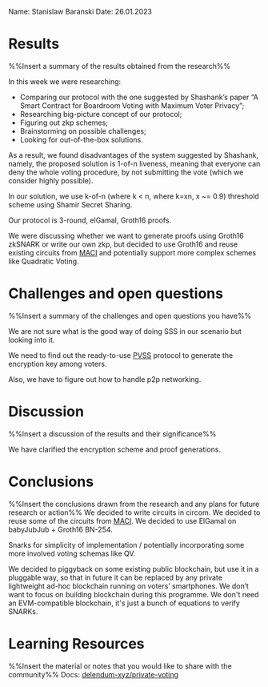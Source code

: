 Name: Stanislaw Baranski
Date: 26.01.2023

# Results
%%Insert a summary of the results obtained from the research%%

In this week we were researching:
- Comparing our protocol with the one suggested by Shashank’s paper “A Smart Contract for Boardroom Voting with Maximum Voter Privacy”;
- Researching big-picture concept of our protocol;
- Figuring out zkp schemes;
- Brainstorming on possible challenges;
- Looking for out-of-the-box solutions.
  
As a result, we found disadvantages of the system suggested by Shashank, namely, the proposed solution is 1-of-n liveness, meaning that everyone can deny the whole voting procedure, by not submitting the vote (which we consider highly possible).

In our solution, we use k-of-n (where k < n, where k=xn, x ~= 0.9) threshold scheme using Shamir Secret Sharing.

Our protocol is 3-round, elGamal, Groth16 proofs.

We were discussing whether we want to generate proofs using Groth16 zkSNARK or write our own zkp, but decided to use Groth16 and reuse existing circuits from [MACI](https://github.com/privacy-scaling-explorations/maci/tree/master/circuits/circom) and potentially support more complex schemes like Quadratic Voting.

# Challenges and open questions
%%Insert a summary of the challenges and open questions you have%%

We are not sure what is the good way of doing SSS in our scenario but looking into it.

We need to find out the ready-to-use [PVSS](https://en.wikipedia.org/wiki/Publicly_Verifiable_Secret_Sharing#Chaum-Pedersen_Protocol) protocol to generate the encryption key among voters.

Also, we have to figure out how to handle p2p networking.

# Discussion
%%Insert a discussion of the results and their significance%%

We have clarified the encryption scheme and proof generations.

# Conclusions
%%Insert the conclusions drawn from the research and any plans for future research or action%%
We decided to write circuits in circom.
We decided to reuse some of the circuits from [MACI](https://github.com/privacy-scaling-explorations/maci/tree/master/circuits/circom).
We decided to use ElGamal on babyJubJub + Groth16 BN-254.

Snarks for simplicity of implementation / potentially incorporating some more involved voting schemas like QV.

We decided to piggyback on some existing public blockchain, but use it in a pluggable way, so that in future it can be replaced by any private lightweight ad-hoc blockchain running on voters’ smartphones. We don’t want to focus on building blockchain during this programme.
We don't need an EVM-compatible blockchain, it's just a bunch of equations to verify SNARKs.

# Learning Resources
%%Insert the material or notes that you would like to share with the community%%
Docs: [delendum-xyz/private-voting](https://github.com/delendum-xyz/private-voting/tree/main/docs)
